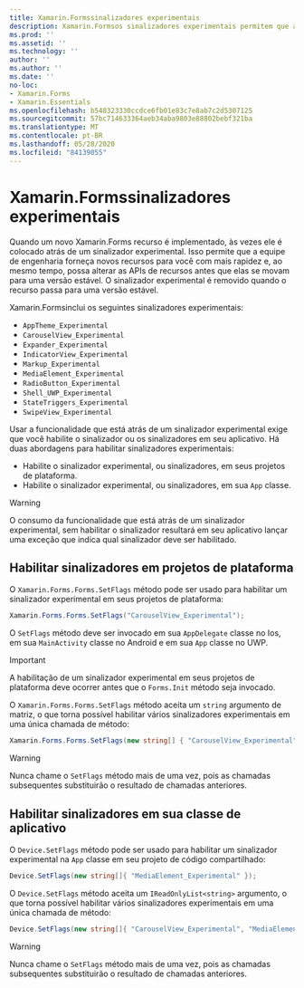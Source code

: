 ```yaml
---
title: Xamarin.Formssinalizadores experimentais
description: Xamarin.Formsos sinalizadores experimentais permitem que a equipe de engenharia envie novos recursos aos usuários mais rapidamente, enquanto ainda pode alterar as APIs de recursos antes que elas passem para uma versão estável.
ms.prod: ''
ms.assetid: ''
ms.technology: ''
author: ''
ms.author: ''
ms.date: ''
no-loc:
- Xamarin.Forms
- Xamarin.Essentials
ms.openlocfilehash: b548323330ccdce6fb01e83c7e8ab7c2d5307125
ms.sourcegitcommit: 57bc714633364aeb34aba9803e88802bebf321ba
ms.translationtype: MT
ms.contentlocale: pt-BR
ms.lasthandoff: 05/28/2020
ms.locfileid: "84139055"
---
```

# <a name="xamarinforms-experimental-flags"></a>Xamarin.Formssinalizadores experimentais

Quando um novo Xamarin.Forms recurso é implementado, às vezes ele é colocado atrás de um sinalizador experimental. Isso permite que a equipe de engenharia forneça novos recursos para você com mais rapidez e, ao mesmo tempo, possa alterar as APIs de recursos antes que elas se movam para uma versão estável. O sinalizador experimental é removido quando o recurso passa para uma versão estável.

Xamarin.Formsinclui os seguintes sinalizadores experimentais:

- `AppTheme_Experimental`
- `CarouselView_Experimental`
- `Expander_Experimental`
- `IndicatorView_Experimental`
- `Markup_Experimental`
- `MediaElement_Experimental`
- `RadioButton_Experimental`
- `Shell_UWP_Experimental`
- `StateTriggers_Experimental`
- `SwipeView_Experimental`

Usar a funcionalidade que está atrás de um sinalizador experimental exige que você habilite o sinalizador ou os sinalizadores em seu aplicativo. Há duas abordagens para habilitar sinalizadores experimentais:

- Habilite o sinalizador experimental, ou sinalizadores, em seus projetos de plataforma.
- Habilite o sinalizador experimental, ou sinalizadores, em sua `App` classe.

> [!WARNING]
> O consumo da funcionalidade que está atrás de um sinalizador experimental, sem habilitar o sinalizador resultará em seu aplicativo lançar uma exceção que indica qual sinalizador deve ser habilitado.

## <a name="enable-flags-in-platform-projects"></a>Habilitar sinalizadores em projetos de plataforma

O `Xamarin.Forms.Forms.SetFlags` método pode ser usado para habilitar um sinalizador experimental em seus projetos de plataforma:

```csharp
Xamarin.Forms.Forms.SetFlags("CarouselView_Experimental");
```

O `SetFlags` método deve ser invocado em sua `AppDelegate` classe no Ios, em sua `MainActivity` classe no Android e em sua `App` classe no UWP.

> [!IMPORTANT]
> A habilitação de um sinalizador experimental em seus projetos de plataforma deve ocorrer antes que o `Forms.Init` método seja invocado.

O `Xamarin.Forms.Forms.SetFlags` método aceita um `string` argumento de matriz, o que torna possível habilitar vários sinalizadores experimentais em uma única chamada de método:

```csharp
Xamarin.Forms.Forms.SetFlags(new string[] { "CarouselView_Experimental", "IndicatorView_Experimental", "SwipeView_Experimental" });
```

> [!WARNING]
> Nunca chame o `SetFlags` método mais de uma vez, pois as chamadas subsequentes substituirão o resultado de chamadas anteriores.

## <a name="enable-flags-in-your-app-class"></a>Habilitar sinalizadores em sua classe de aplicativo

O `Device.SetFlags` método pode ser usado para habilitar um sinalizador experimental na `App` classe em seu projeto de código compartilhado:

```csharp
Device.SetFlags(new string[]{ "MediaElement_Experimental" });
```

O `Device.SetFlags` método aceita um `IReadOnlyList<string>` argumento, o que torna possível habilitar vários sinalizadores experimentais em uma única chamada de método:

```csharp
Device.SetFlags(new string[]{ "CarouselView_Experimental", "MediaElement_Experimental", "SwipeView_Experimental" });
```

> [!WARNING]
> Nunca chame o `SetFlags` método mais de uma vez, pois as chamadas subsequentes substituirão o resultado de chamadas anteriores.
